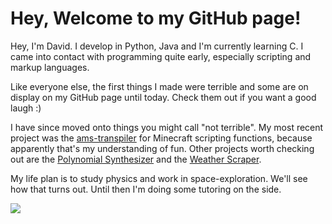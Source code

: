 # Hey, Welcome to my GitHub page!

Hey, I'm David. I develop in Python, Java and I'm currently learning C. I came into contact with programming quite early, especially scripting and markup languages.

Like everyone else, the first things I made were terrible and some are on display on my GitHub page until today. Check them out if you want a good laugh :)

I have since moved onto things you might call "not terrible". My most recent project was the [ams-transpiler](https://github.com/davidkowalk/advanced_minecraft_scripting) for Minecraft scripting functions, because apparently that's my understanding of fun. Other projects worth checking out are the [Polynomial Synthesizer](https://github.com/davidkowalk/FunctionSynthesizer) and the [Weather Scraper](https://github.com/davidkowalk/WeatherScraper).

My life plan is to study physics and work in space-exploration. We'll see how that turns out. Until then I'm doing some tutoring on the side.

[<img src="https://img.buymeacoffee.com/button-api/?text=Support Me!&emoji=☕&slug=davidkowalk&button_colour=FF5F5F&font_colour=ffffff&font_family=Arial&outline_colour=000000&coffee_colour=FFDD00">](https://www.buymeacoffee.com/davidkowalk)

